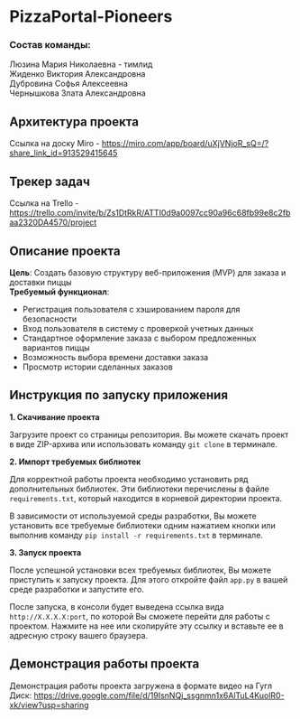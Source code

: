 # PizzaPortal-Pioneers

### Состав команды:

Люзина Мария Николаевна - тимлид\
Жиденко Виктория Александровна\
Дубровина Софья Алексеевна\
Чернышкова Злата Александровна

## Архитектура проекта
Ссылка на доску Miro - https://miro.com/app/board/uXjVNjoR_sQ=/?share_link_id=913529415645

## Трекер задач
Ссылка на Trello - https://trello.com/invite/b/Zs1DtRkR/ATTI0d9a0097cc90a96c68fb99e8c2fbaa2320DA4570/project

## Описание проекта
**Цель**: Создать базовую структуру веб-приложения (MVP) для заказа и доставки пиццы\
**Требуемый функционал**:
- Регистрация пользователя с хэшированием пароля для безопасности
- Вход пользователя в систему с проверкой учетных данных
- Стандартное оформление заказа с выбором предложенных вариантов пиццы
- Возможность выбора времени доставки заказа
- Просмотр истории сделанных заказов

## Инструкция по запуску приложения
**1. Скачивание проекта**

Загрузите проект со страницы репозитория. Вы можете скачать проект в виде ZIP-архива или использовать команду `git clone` в терминале.

**2. Импорт требуемых библиотек**

Для корректной работы проекта необходимо установить ряд дополнительных библиотек. Эти библиотеки перечислены в файле `requirements.txt`, который находится в корневой директории проекта.

В зависимости от используемой среды разработки, Вы можете установить все требуемые библиотеки одним нажатием кнопки или выполнив команду `pip install -r requirements.txt` в терминале. 

**3. Запуск проекта**

После успешной установки всех требуемых библиотек, Вы можете приступить к запуску проекта. Для этого откройте файл `app.py` в вашей среде разработки и запустите его.

После запуска, в консоли будет выведена ссылка вида `http://X.X.X.X:port`, по которой Вы сможете перейти для работы с проектом. Нажмите на нее или скопируйте эту ссылку и вставьте ее в адресную строку вашего браузера.

## Демонстрация работы проекта

Демонстрация работы проекта загружена в формате видео на Гугл Диск: https://drive.google.com/file/d/19IsnNQj_ssgnmn1x6AlTuL4KuolR0-xk/view?usp=sharing